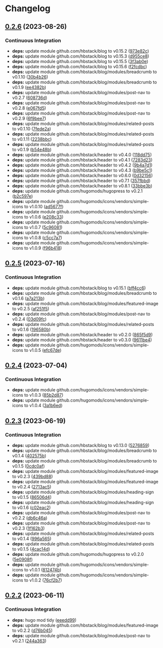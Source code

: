 # Changelog

## [0.2.6](https://github.com/hbstack/meta/compare/blog/v0.2.5...blog/v0.2.6) (2023-08-26)


### Continuous Integration

* **deps:** update module github.com/hbstack/blog to v0.15.2 ([973e82c](https://github.com/hbstack/meta/commit/973e82cc64496e1884cfd4f16a21d1c4f853435a))
* **deps:** update module github.com/hbstack/blog to v0.15.3 ([d955ce8](https://github.com/hbstack/meta/commit/d955ce8f8cc4d671b1bcecf90626db14bfaffc1e))
* **deps:** update module github.com/hbstack/blog to v0.15.5 ([3f3ab0e](https://github.com/hbstack/meta/commit/3f3ab0e7307536e719189e5e5ce57c6b5942ff5e))
* **deps:** update module github.com/hbstack/blog to v0.15.6 ([f2fcdbc](https://github.com/hbstack/meta/commit/f2fcdbce20fada56f33f91323da840d20af3e4f4))
* **deps:** update module github.com/hbstack/blog/modules/breadcrumb to v0.1.10 ([30b4b26](https://github.com/hbstack/meta/commit/30b4b26fabc1cdf0c55794841b9ae4f3b47672f3))
* **deps:** update module github.com/hbstack/blog/modules/breadcrumb to v0.1.9 ([ee4382b](https://github.com/hbstack/meta/commit/ee4382b812a51c9b35772833d0c567ae23c06601))
* **deps:** update module github.com/hbstack/blog/modules/post-nav to v0.2.7 ([608736d](https://github.com/hbstack/meta/commit/608736dcb1ba2588e41bc24a1a166cb00d4d5d0b))
* **deps:** update module github.com/hbstack/blog/modules/post-nav to v0.2.8 ([e067fd5](https://github.com/hbstack/meta/commit/e067fd50999552ce46ba9bcd881507bae2080289))
* **deps:** update module github.com/hbstack/blog/modules/post-nav to v0.2.9 ([6f9bee7](https://github.com/hbstack/meta/commit/6f9bee7f80dd677ea555fbf480479f9129b5df1f))
* **deps:** update module github.com/hbstack/blog/modules/related-posts to v0.1.10 ([7fede2a](https://github.com/hbstack/meta/commit/7fede2ace79ff1cda8cb3b1c21f022da3828fb11))
* **deps:** update module github.com/hbstack/blog/modules/related-posts to v0.1.11 ([2238bbc](https://github.com/hbstack/meta/commit/2238bbc8fe5f8b99d6d7c4e8f1f8e387a1fc550a))
* **deps:** update module github.com/hbstack/blog/modules/related-posts to v0.1.9 ([b54e48b](https://github.com/hbstack/meta/commit/b54e48bdc4745f65eb5863aa6257ea4362f055d0))
* **deps:** update module github.com/hbstack/header to v0.4.0 ([118dd75](https://github.com/hbstack/meta/commit/118dd7514a0e023c271bc7f684226da97d607020))
* **deps:** update module github.com/hbstack/header to v0.4.1 ([7283d23](https://github.com/hbstack/meta/commit/7283d23f852ea96009f4dfd6d3dbba3750617d1e))
* **deps:** update module github.com/hbstack/header to v0.4.2 ([9b4a7d1](https://github.com/hbstack/meta/commit/9b4a7d1ada9a91a2ecbbf2896f8b537ee69d2e43))
* **deps:** update module github.com/hbstack/header to v0.4.3 ([b9be5c1](https://github.com/hbstack/meta/commit/b9be5c1beaf879f2dcb57e4596f9ac3e8594f6df))
* **deps:** update module github.com/hbstack/header to v0.6.0 ([0d32156](https://github.com/hbstack/meta/commit/0d32156630097e00cdc500c9b318ab334fab443d))
* **deps:** update module github.com/hbstack/header to v0.7.1 ([357fbbd](https://github.com/hbstack/meta/commit/357fbbd8e38b9e48ee1e85cc6e6270941659f598))
* **deps:** update module github.com/hbstack/header to v0.8.1 ([33bbe3b](https://github.com/hbstack/meta/commit/33bbe3b8944a8f342009c2cca55bcde6fb6f60b9))
* **deps:** update module github.com/hugomods/hugopress to v0.2.1 ([b2c597e](https://github.com/hbstack/meta/commit/b2c597efdc9c9098e5a5ffe015a1834681a0778d))
* **deps:** update module github.com/hugomods/icons/vendors/simple-icons to v1.0.10 ([ad5677f](https://github.com/hbstack/meta/commit/ad5677f5089fcee1d481a45746a2cda8f5aad4e4))
* **deps:** update module github.com/hugomods/icons/vendors/simple-icons to v1.0.6 ([e208c33](https://github.com/hbstack/meta/commit/e208c33a002010c077345aa8e5eddc1366cdfb5b))
* **deps:** update module github.com/hugomods/icons/vendors/simple-icons to v1.0.7 ([5c96081](https://github.com/hbstack/meta/commit/5c96081194784cfbec510f0794ba7055784a4cf6))
* **deps:** update module github.com/hugomods/icons/vendors/simple-icons to v1.0.8 ([c5cc7a7](https://github.com/hbstack/meta/commit/c5cc7a7815e32599b6445934edc4cc68268f61cd))
* **deps:** update module github.com/hugomods/icons/vendors/simple-icons to v1.0.9 ([f96b418](https://github.com/hbstack/meta/commit/f96b418d6275d21718f5dd0cc694fd4760130274))

## [0.2.5](https://github.com/hbstack/meta/compare/blog/v0.2.4...blog/v0.2.5) (2023-07-16)


### Continuous Integration

* **deps:** update module github.com/hbstack/blog to v0.15.1 ([bff4cc6](https://github.com/hbstack/meta/commit/bff4cc6f8f928a3b2d52c758a1fb61f38d31b391))
* **deps:** update module github.com/hbstack/blog/modules/breadcrumb to v0.1.6 ([a7a213b](https://github.com/hbstack/meta/commit/a7a213bafd142f7279b7180e54f78c22f0a9285f))
* **deps:** update module github.com/hbstack/blog/modules/featured-image to v0.2.5 ([af251f5](https://github.com/hbstack/meta/commit/af251f5c753736fbdfa3594dfea1ce3bc910f92e))
* **deps:** update module github.com/hbstack/blog/modules/post-nav to v0.2.4 ([03d09fc](https://github.com/hbstack/meta/commit/03d09fcd64c885395323d32b2538dd094d58bf8b))
* **deps:** update module github.com/hbstack/blog/modules/related-posts to v0.1.6 ([196580b](https://github.com/hbstack/meta/commit/196580b1afd98424ac88b3b3f6768cc49192e2d3))
* **deps:** update module github.com/hbstack/header to v0.2.0 ([865f5d9](https://github.com/hbstack/meta/commit/865f5d953f6a1b716700d9e14d58f5fbd1662758))
* **deps:** update module github.com/hbstack/header to v0.3.0 ([9611be4](https://github.com/hbstack/meta/commit/9611be44f511dea8ed4e19fb4c38876946ca826f))
* **deps:** update module github.com/hugomods/icons/vendors/simple-icons to v1.0.5 ([efc67de](https://github.com/hbstack/meta/commit/efc67de7a206a189930c0f59d25690831dcd13e8))

## [0.2.4](https://github.com/hbstack/meta/compare/blog/v0.2.3...blog/v0.2.4) (2023-07-04)


### Continuous Integration

* **deps:** update module github.com/hugomods/icons/vendors/simple-icons to v1.0.3 ([85b2d87](https://github.com/hbstack/meta/commit/85b2d8716901e5a94584ee7d318c516c01acc4ff))
* **deps:** update module github.com/hugomods/icons/vendors/simple-icons to v1.0.4 ([3a1b6ed](https://github.com/hbstack/meta/commit/3a1b6ed92813dbe3567ccba99978e6e8fe787f2d))

## [0.2.3](https://github.com/hbstack/meta/compare/blog/v0.2.2...blog/v0.2.3) (2023-06-19)


### Continuous Integration

* **deps:** update module github.com/hbstack/blog to v0.13.0 ([5276859](https://github.com/hbstack/meta/commit/5276859a9eb8b3fe08e3520654c4e74f71287469))
* **deps:** update module github.com/hbstack/blog/modules/breadcrumb to v0.1.4 ([402575b](https://github.com/hbstack/meta/commit/402575b12f4ca34f3782a5d734f6e50397a19153))
* **deps:** update module github.com/hbstack/blog/modules/breadcrumb to v0.1.5 ([0cdc0af](https://github.com/hbstack/meta/commit/0cdc0afef4e5c2d599b1d6f2465c1dde04ca5334))
* **deps:** update module github.com/hbstack/blog/modules/featured-image to v0.2.3 ([439bd88](https://github.com/hbstack/meta/commit/439bd88c2d1eb032bf58bd4d84dd8f00b015ac05))
* **deps:** update module github.com/hbstack/blog/modules/featured-image to v0.2.4 ([2713ac5](https://github.com/hbstack/meta/commit/2713ac54affa05172194376937ef81591ba59c92))
* **deps:** update module github.com/hbstack/blog/modules/heading-sign to v0.1.5 ([86506d4](https://github.com/hbstack/meta/commit/86506d4418f09d158d836c060e3c8a40166753a4))
* **deps:** update module github.com/hbstack/blog/modules/heading-sign to v0.1.6 ([c02eac2](https://github.com/hbstack/meta/commit/c02eac21439b0d21952b78e3a852bcf61fe3a05e))
* **deps:** update module github.com/hbstack/blog/modules/post-nav to v0.2.2 ([db6c46a](https://github.com/hbstack/meta/commit/db6c46a6e620793e78b6638753cadbef8383e132))
* **deps:** update module github.com/hbstack/blog/modules/post-nav to v0.2.3 ([1f162b3](https://github.com/hbstack/meta/commit/1f162b35380764deb1402d6f102e893905c5c5d5))
* **deps:** update module github.com/hbstack/blog/modules/related-posts to v0.1.4 ([996a565](https://github.com/hbstack/meta/commit/996a5651c6e66c1f0b5ec715289dee9f8e445283))
* **deps:** update module github.com/hbstack/blog/modules/related-posts to v0.1.5 ([4cac14d](https://github.com/hbstack/meta/commit/4cac14da4e2e295a61905b9f7f48f03aa6e948c1))
* **deps:** update module github.com/hugomods/hugopress to v0.2.0 ([5e0908f](https://github.com/hbstack/meta/commit/5e0908fb04e56b9c6c4a8b65ac9faa4a25a9b034))
* **deps:** update module github.com/hugomods/icons/vendors/simple-icons to v1.0.1 ([812474b](https://github.com/hbstack/meta/commit/812474bb937bda70ca8ddb9a1e66b176a767f717))
* **deps:** update module github.com/hugomods/icons/vendors/simple-icons to v1.0.2 ([76cf2b7](https://github.com/hbstack/meta/commit/76cf2b7adb18196a08e2502747789ec3748d6f2e))

## [0.2.2](https://github.com/hbstack/meta/compare/blog/v0.2.1...blog/v0.2.2) (2023-06-11)


### Continuous Integration

* **deps:** hugo mod tidy ([eeedd99](https://github.com/hbstack/meta/commit/eeedd9931c9a5169d5e0845036b802400b46fc51))
* **deps:** update module github.com/hbstack/blog/modules/featured-image to v0.2.2 ([d76b045](https://github.com/hbstack/meta/commit/d76b04575c268acc069108aff192495483ce65d6))
* **deps:** update module github.com/hbstack/blog/modules/post-nav to v0.2.1 ([244a363](https://github.com/hbstack/meta/commit/244a363145094e596010ac5c4f46240070d39551))
